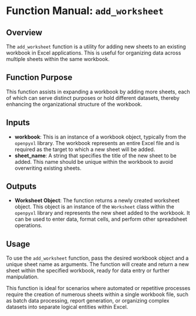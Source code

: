 # Function Manual: `add_worksheet`

## Overview

The `add_worksheet` function is a utility for adding new sheets to an existing workbook in Excel applications. This is useful for organizing data across multiple sheets within the same workbook.

## Function Purpose

This function assists in expanding a workbook by adding more sheets, each of which can serve distinct purposes or hold different datasets, thereby enhancing the organizational structure of the workbook.

## Inputs

- **workbook**: This is an instance of a workbook object, typically from the `openpyxl` library. The workbook represents an entire Excel file and is required as the target to which a new sheet will be added.
- **sheet_name**: A string that specifies the title of the new sheet to be added. This name should be unique within the workbook to avoid overwriting existing sheets.

## Outputs

- **Worksheet Object**: The function returns a newly created worksheet object. This object is an instance of the `Worksheet` class within the `openpyxl` library and represents the new sheet added to the workbook. It can be used to enter data, format cells, and perform other spreadsheet operations.

## Usage

To use the `add_worksheet` function, pass the desired workbook object and a unique sheet name as arguments. The function will create and return a new sheet within the specified workbook, ready for data entry or further manipulation.

This function is ideal for scenarios where automated or repetitive processes require the creation of numerous sheets within a single workbook file, such as batch data processing, report generation, or organizing complex datasets into separate logical entities within Excel.